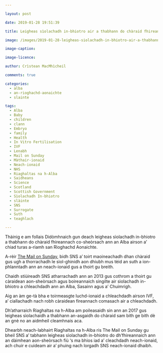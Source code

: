 ```yaml
---

layout: post

date: 2019-01-28 19:51:39

title: Leigheas sìolachadh in-bhiotro air a thabhann do chàraid fhireannach ann an Alba

image: /images/2019-01-28-leigheas-siolachadh-in-bhiotro-air-a-thabhann-do-charaid-fhireannach-ann-an-alba.jpg

image-caption:

image-licence:

author: Crìstean MacMhìcheil

comments: true

categories:
  - alba
  - an-rioghachd-aonaichte
  - slainte

tags:
  - Alba
  - Baby
  - children
  - clann
  - Embryo
  - family
  - Health
  - In Vitro Fertilisation
  - IVF
  - Lenabh
  - Mail on Sunday
  - Màthair-ionaid
  - Neach-ionaid
  - NHS
  - Riaghaltas na h-Alba
  - Saidheans
  - Science
  - Scotland
  - Scottish Government
  - Sìolachadh In-bhiotro
  - slàinte
  - SNS
  - Surrogate
  - Suth
  - teaghlach

---
```


Thàinig e am follais Didòmhnaich gun deach leigheas sìolachadh in-bhiotro a thabhann do chàraid fhireannach co-sheòrsach ann an Alba airson a’ chiad turas a-riamh san Rìoghachd Aonaichte.

<!--more-->

A-rèir [The Mail on Sunday][1], bidh SNS a’ toirt maoineachadh dhan chàraid gus ugh a thorrachadh le sìol-ghinidh aon dhiubh mus tèid an suth a ion-phlanntadh ann an neach-ionaid gus a thoirt gu breith.

Chaidh stiùireadh SNS atharrachadh ann an 2013 gus cothrom a thoirt gu càraidean aon-sheòrsach agus boireannaich singilte air sìolachadh in-bhiotro a chleachdadh ann an Alba, Sasainn agus a’ Chuimrigh.

Aig an àm ge-tà bha e toirmeasgte luchd-ionaid a chleachdadh airson IVF, a’ ciallachadh nach robh càraidean fireannach comasach air a chleachdadh.

Dh’atharraich Riaghaltas na h-Alba am poileasaidh sin ann an 2017 gus leigheas sìolachaidh a thabhann an-asgaidh do chàraid sam bith ge bith dè an gnè no an aidmheil cleamhnais aca.

Dhearbh neach-labhairt Riaghaltas na h-Alba ris The Mail on Sunday gu bheil SNS a’ tabhann leigheas sìolachadh in-bhiotro do dh’fhireannaich ann an dàimhean aon-sheòrsach fiù ‘s ma bhios iad a’ cleachdadh neach-ionaid, ach chuir e cuideam air a’ phuing nach lorgadh SNS neach-ionaid dhaibh.

 [1]: https://www.dailymail.co.uk/health/article-6636419/Gay-male-couple-offered-IVF-treatment-NHS-time-Britain.html
